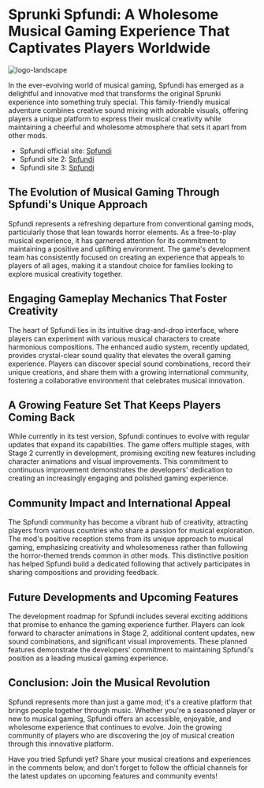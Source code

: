 
# Sprunki Spfundi: A Wholesome Musical Gaming Experience That Captivates Players Worldwide

![logo-landscape](https://github.com/user-attachments/assets/021313e7-1009-4ff5-9201-cf2849d9f652)


In the ever-evolving world of musical gaming, Spfundi has emerged as a delightful and innovative mod that transforms the original Sprunki experience into something truly special. This family-friendly musical adventure combines creative sound mixing with adorable visuals, offering players a unique platform to express their musical creativity while maintaining a cheerful and wholesome atmosphere that sets it apart from other mods.

- Spfundi official site: [Spfundi](https://Spfundi.com)
- Spfundi site 2: [Spfundi](https://sprunki-incredibox.org/game/sprunki-spfundi)
- Spfundi site 3: [Spfundi](https://sprunki.la/game/sprunki-spfundi)

## The Evolution of Musical Gaming Through Spfundi's Unique Approach

Spfundi represents a refreshing departure from conventional gaming mods, particularly those that lean towards horror elements. As a free-to-play musical experience, it has garnered attention for its commitment to maintaining a positive and uplifting environment. The game's development team has consistently focused on creating an experience that appeals to players of all ages, making it a standout choice for families looking to explore musical creativity together.

## Engaging Gameplay Mechanics That Foster Creativity

The heart of Spfundi lies in its intuitive drag-and-drop interface, where players can experiment with various musical characters to create harmonious compositions. The enhanced audio system, recently updated, provides crystal-clear sound quality that elevates the overall gaming experience. Players can discover special sound combinations, record their unique creations, and share them with a growing international community, fostering a collaborative environment that celebrates musical innovation.

## A Growing Feature Set That Keeps Players Coming Back

While currently in its test version, Spfundi continues to evolve with regular updates that expand its capabilities. The game offers multiple stages, with Stage 2 currently in development, promising exciting new features including character animations and visual improvements. This commitment to continuous improvement demonstrates the developers' dedication to creating an increasingly engaging and polished gaming experience.

## Community Impact and International Appeal

The Spfundi community has become a vibrant hub of creativity, attracting players from various countries who share a passion for musical exploration. The mod's positive reception stems from its unique approach to musical gaming, emphasizing creativity and wholesomeness rather than following the horror-themed trends common in other mods. This distinctive position has helped Spfundi build a dedicated following that actively participates in sharing compositions and providing feedback.

## Future Developments and Upcoming Features

The development roadmap for Spfundi includes several exciting additions that promise to enhance the gaming experience further. Players can look forward to character animations in Stage 2, additional content updates, new sound combinations, and significant visual improvements. These planned features demonstrate the developers' commitment to maintaining Spfundi's position as a leading musical gaming experience.

## Conclusion: Join the Musical Revolution

Spfundi represents more than just a game mod; it's a creative platform that brings people together through music. Whether you're a seasoned player or new to musical gaming, Spfundi offers an accessible, enjoyable, and wholesome experience that continues to evolve. Join the growing community of players who are discovering the joy of musical creation through this innovative platform.

Have you tried Spfundi yet? Share your musical creations and experiences in the comments below, and don't forget to follow the official channels for the latest updates on upcoming features and community events!
